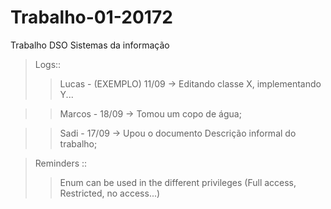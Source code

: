 # Trabalho-01-20172
Trabalho DSO Sistemas da informação

>Logs::
>>Lucas - (EXEMPLO) 11/09 -> Editando classe X, implementando Y... 

>>Marcos - 18/09 -> Tomou um copo de água;

>>Sadi - 17/09 -> Upou o documento Descrição informal do trabalho;

>Reminders ::
>>Enum can be used in the different privileges (Full access, Restricted, no access...)
